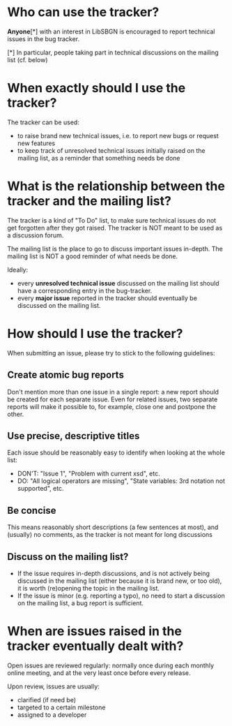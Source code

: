 Who can use the tracker?
========================

**Anyone**\[\*\] with an interest in LibSBGN is encouraged to report technical issues in the bug tracker.

\[\*\] In particular, people taking part in technical discussions on the mailing list (cf. below)

When exactly should I use the tracker?
======================================

The tracker can be used:

-   to raise brand new technical issues, i.e. to report new bugs or request new features
-   to keep track of unresolved technical issues initially raised on the mailing list, as a reminder that something needs be done

What is the relationship between the tracker and the mailing list?
==================================================================

The tracker is a kind of "To Do" list, to make sure technical issues do not get forgotten after they got raised.
The tracker is NOT meant to be used as a discussion forum.

The mailing list is the place to go to discuss important issues in-depth.
The mailing list is NOT a good reminder of what needs be done.

Ideally:

-   every **unresolved technical issue** discussed on the mailing list should have a corresponding entry in the bug-tracker.
-   every **major issue** reported in the tracker should eventually be discussed on the mailing list.

How should I use the tracker?
=============================

When submitting an issue, please try to stick to the following guidelines:

Create atomic bug reports
-------------------------

Don't mention more than one issue in a single report: a new report should be created for each separate issue. Even for related issues, two separate reports will make it possible to, for example, close one and postpone the other.

Use precise, descriptive titles
-------------------------------

Each issue should be reasonably easy to identify when looking at the whole list:

-   DON'T: "Issue 1", "Problem with current xsd", etc.
-   DO: "All logical operators are missing", "State variables: 3rd notation not supported", etc.

Be concise
----------

This means reasonably short descriptions (a few sentences at most), and (usually) no comments, as the tracker is not meant for long discussions

Discuss on the mailing list?
----------------------------

-   If the issue requires in-depth discussions, and is not actively being discussed in the mailing list (either because it is brand new, or too old), it is worth (re)opening the topic in the mailing list.
-   If the issue is minor (e.g. reporting a typo), no need to start a discussion on the mailing list, a bug report is sufficient.

When are issues raised in the tracker eventually dealt with?
============================================================

Open issues are reviewed regularly: normally once during each monthly online meeting, and at the very least once before every release.

Upon review, issues are usually:

-   clarified (if need be)
-   targeted to a certain milestone
-   assigned to a developer
